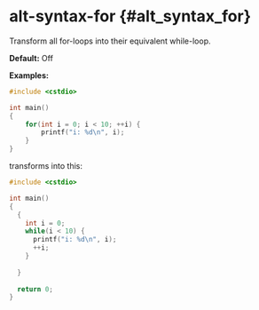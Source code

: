 # alt-syntax-for {#alt_syntax_for}
Transform all for-loops into their equivalent while-loop.

__Default:__ Off

__Examples:__

```.cpp
#include <cstdio>

int main()
{
    for(int i = 0; i < 10; ++i) {
        printf("i: %d\n", i);
    }
}
```

transforms into this:

```.cpp
#include <cstdio>

int main()
{
  {
    int i = 0;
    while(i < 10) {
      printf("i: %d\n", i);
      ++i;
    }
    
  }
  
  return 0;
}


```

